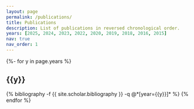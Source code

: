 ```yaml
---
layout: page
permalink: /publications/
title: Publications
description: List of publications in reversed chronological order.
years: [2025, 2024, 2023, 2022, 2020, 2019, 2018, 2016, 2015]
nav: true
nav_order: 1
---
```

<!-- _pages/publications.md -->
<div class="publications">

{%- for y in page.years %}
  <h2 class="year">{{y}}</h2>
  {% bibliography -f {{ site.scholar.bibliography }} -q @*[year={{y}}]* %}
{% endfor %}

</div>
